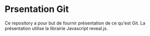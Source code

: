 Prsentation Git
================

Ce repository a pour but de fournir présentation de ce qu'est Git.
La présentation utilise la librairie Javascript reveal.js.